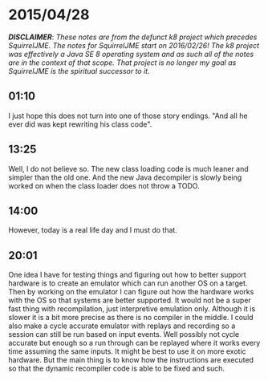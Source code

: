 # 2015/04/28

***DISCLAIMER***: _These notes are from the defunct k8 project which_
_precedes SquirrelJME. The notes for SquirrelJME start on 2016/02/26!_
_The k8 project was effectively a Java SE 8 operating system and as such_
_all of the notes are in the context of that scope. That project is no_
_longer my goal as SquirrelJME is the spiritual successor to it._

## 01:10

I just hope this does not turn into one of those story endings. "And all he
ever did was kept rewriting his class code".

## 13:25

Well, I do not believe so. The new class loading code is much leaner and
simpler than the old one. And the new Java decompiler is slowly being worked
on when the class loader does not throw a TODO.

## 14:00

However, today is a real life day and I must do that.

## 20:01

One idea I have for testing things and figuring out how to better support
hardware is to create an emulator which can run another OS on a target. Then
by working on the emulator I can figure out how the hardware works with the OS
so that systems are better supported. It would not be a super fast thing with
recompilation, just interpretive emulation only. Although it is slower it is a
bit more precise as there is no compiler in the middle. I could also make a
cycle accurate emulator with replays and recording so a session can still be
run based on input events. Well possibly not cycle accurate but enough so a
run through can be replayed where it works every time assuming the same
inputs. It might be best to use it on more exotic hardware. But the main thing
is to know how the instructions are executed so that the dynamic recompiler
code is able to be fixed and such.

